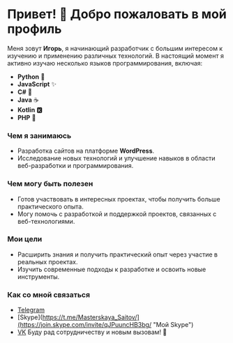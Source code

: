 # Привет! 👋 Добро пожаловать в мой профиль

Меня зовут __Игорь__, я начинающий разработчик с большим интересом к изучению и применению различных технологий. В настоящий момент я активно изучаю несколько языков программирования, включая:

- **Python** 🐍
- **JavaScript** ✨
- **C#** 🔷
- **Java** ☕
- **Kotlin** 🅺
- **PHP** 🐘

### Чем я занимаюсь
- Разработка сайтов на платформе **WordPress**.
- Исследование новых технологий и улучшение навыков в области веб-разработки и программирования.

### Чем могу быть полезен
- Готов участвовать в интересных проектах, чтобы получить больше практического опыта.
- Могу помочь с разработкой и поддержкой проектов, связанных с веб-технологиями.

### Мои цели
- Расширить знания и получить практический опыт через участие в реальных проектах.
- Изучить современные подходы к разработке и освоить новые инструменты.

### Как со мной связаться
- [Telegram](https://t.me/Masterskaya_Saitov/ "Мой Telegtram")
- [Skype](https://t.me/Masterskaya_Saitov/](https://join.skype.com/invite/qJPuuncHB3bg/ "Мой Skype")
- [VK](https://vk.com/sly_fox_bz/ "ВК")
Буду рад сотрудничеству и новым вызовам! 🤝

